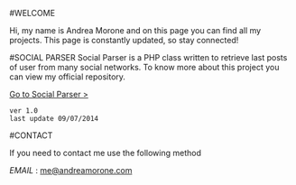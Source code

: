 #WELCOME

Hi, my name is Andrea Morone and on this page you can find all my projects. This page is constantly updated, so  stay connected!

#SOCIAL PARSER
Social Parser is a PHP class written to retrieve last posts of user from many social networks.
To know more about this project you can view my official repository.

[Go to Social Parser >](http://url.com/ "Got to Social Parser")

	ver 1.0 
	last update 09/07/2014
	
#CONTACT

If you need to contact me use the following method

*EMAIL* : [me@andreamorone.com](mailto:me@andreamorone.com "me@andreamorone.com")

